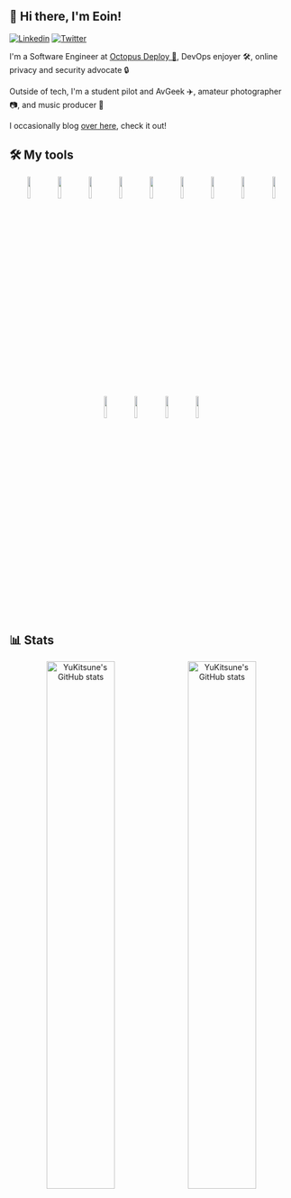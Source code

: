 ## 👋 Hi there, I'm Eoin!

[![Linkedin](https://img.shields.io/badge/-LinkedIn-blue?style=flat&logo=Linkedin&logoColor=white)](https://www.linkedin.com/in/eoinmoth/)
[![Twitter](https://img.shields.io/badge/-Twitter-blue?style=flat&color=489fea&logo=Twitter&logoColor=white)](https://www.twitter.com/YuKitsune256/)

I'm a Software Engineer at [Octopus Deploy 🐙](https://octopus.com), DevOps enjoyer 🛠, online privacy and security advocate 🔒

Outside of tech, I'm a student pilot and AvGeek ✈️, amateur photographer 📷, and music producer 🎹

I occasionally blog [over here](https://yukitsune.dev), check it out!

## 🛠 My tools

<div align="center">

  <!-- Images by https://www.vectorlogo.zone -->
  
  <img width="10%" src="https://www.vectorlogo.zone/logos/golang/golang-icon.svg" />
  <img width="10%" src="https://www.vectorlogo.zone/logos/dotnet/dotnet-icon.svg" />
  <img width="10%" src="https://www.vectorlogo.zone/logos/typescriptlang/typescriptlang-icon.svg" />
  <img width="10%" src="https://www.vectorlogo.zone/logos/reactjs/reactjs-icon.svg" />
  <img width="10%" src="https://www.vectorlogo.zone/logos/tailwindcss/tailwindcss-icon.svg" />
  <img width="10%" src="https://www.vectorlogo.zone/logos/postgresql/postgresql-icon.svg" />
  <img width="10%" src="https://www.vectorlogo.zone/logos/mongodb/mongodb-icon.svg" />
  <img width="10%" src="https://www.vectorlogo.zone/logos/docker/docker-official.svg" />
  <img width="10%" src="https://www.vectorlogo.zone/logos/kubernetes/kubernetes-icon.svg" />
  <img width="10%" src="https://www.vectorlogo.zone/logos/traefikio/traefikio-icon.svg" />
  <img width="10%" src="https://www.vectorlogo.zone/logos/helmsh/helmsh-icon.svg" />
  <img width="10%" src="https://www.vectorlogo.zone/logos/prometheusio/prometheusio-icon.svg" />
  <img width="10%" src="https://www.vectorlogo.zone/logos/grafana/grafana-icon.svg" />

</div>

## 📊 Stats
<!-- Stats by https://github.com/anuraghazra/github-readme-stats -->
<!-- Currently using my own fork while waiting for PRs to merge https://github.com/yukitsune/github-readme-stats -->

<div align="center">

  <img width="49%" alt="YuKitsune's GitHub stats" src="https://github-readme-stats-29369kqkm-yukitsune.vercel.app/api?username=YuKitsune&show_icons=true&include_all_commits=true&count_private=true&hide_border=true&hide_background=true&hide_title=true&line_height=25&text_color=#768390" />

  <!-- PR open for excluding archived repos: https://github.com/anuraghazra/github-readme-stats/pull/1653 -->
  
  <img width="49%" alt="YuKitsune's GitHub stats" src="https://github-readme-stats-29369kqkm-yukitsune.vercel.app/api/top-langs/?username=YuKitsune&layout=compact&exclude_archived=true&hide_border=true&hide_background=true&hide_title=true&text_color=#768390" />
  
</div>
